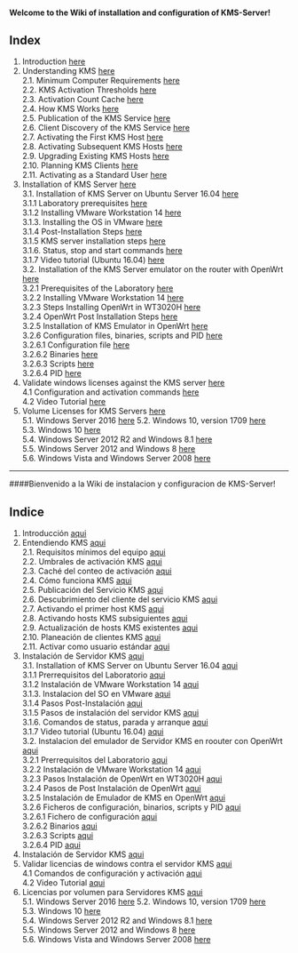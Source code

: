 #### Welcome to the Wiki of installation and configuration of KMS-Server!

## Index

1. Introduction [here](https://github.com/rafaeljimenez85/kmsServer/wiki/1.-Introducci%C3%B3n#1-introduction-eng)  
2. Understanding KMS [here](https://github.com/rafaeljimenez85/kmsServer/wiki/2.-Entendiendo-KMS)  
   2.1. Minimum Computer Requirements [here](https://github.com/rafaeljimenez85/kmsServer/wiki/2.-Entendiendo-KMS#21-minimum-computer-requirements)  
    2.2. KMS Activation Thresholds [here](https://github.com/rafaeljimenez85/kmsServer/wiki/2.-Entendiendo-KMS#22-kms-activation-thresholds)  
    2.3. Activation Count Cache [here](https://github.com/rafaeljimenez85/kmsServer/wiki/2.-Entendiendo-KMS#23-activation-count-cache)  
    2.4. How KMS Works [here](https://github.com/rafaeljimenez85/kmsServer/wiki/2.-Entendiendo-KMS#24-how-kms-works)  
    2.5. Publication of the KMS Service [here](https://github.com/rafaeljimenez85/kmsServer/wiki/2.-Entendiendo-KMS#25-publication-of-the-kms-service)  
    2.6. Client Discovery of the KMS Service [here](https://github.com/rafaeljimenez85/kmsServer/wiki/2.-Entendiendo-KMS#26-client-discovery-of-the-kms-service)  
    2.7. Activating the First KMS Host [here](https://github.com/rafaeljimenez85/kmsServer/wiki/2.-Entendiendo-KMS#27-activating-the-first-kms-host)  
    2.8. Activating Subsequent KMS Hosts [here](https://github.com/rafaeljimenez85/kmsServer/wiki/2.-Entendiendo-KMS#28-activating-subsequent-kms-hosts)  
    2.9. Upgrading Existing KMS Hosts [here](https://github.com/rafaeljimenez85/kmsServer/wiki/2.-Entendiendo-KMS#29-upgrading-existing-kms-hosts)  
    2.10. Planning KMS Clients [here](https://github.com/rafaeljimenez85/kmsServer/wiki/2.-Entendiendo-KMS#210-planning-kms-clients)  
    2.11. Activating as a Standard User [here](https://github.com/rafaeljimenez85/kmsServer/wiki/2.-Entendiendo-KMS#211-activating-as-a-standard-user)  
3. Installation of KMS Server [here](https://github.com/rafaeljimenez85/kmsServer/wiki/3.-Instalaci%C3%B3n-de-Servidor-KMS#31-installation-of-kms-server-on-ubuntu-server-1604)  
    3.1. Installation of KMS Server on Ubuntu Server 16.04 [here](https://github.com/rafaeljimenez85/kmsServer/wiki/3.-Instalaci%C3%B3n-de-Servidor-KMS#31-installation-of-kms-server-on-ubuntu-server-1604)  
    	3.1.1 Laboratory prerequisites [here](https://github.com/rafaeljimenez85/kmsServer/wiki/3.-Instalaci%C3%B3n-de-Servidor-KMS#311-laboratory-prerequisites)  
    	3.1.2 Installing VMware Workstation 14 [here](https://github.com/rafaeljimenez85/kmsServer/wiki/3.-Instalaci%C3%B3n-de-Servidor-KMS#312-installing-vmware-workstation-14)  
    	3.1.3. Installing the OS in VMware [here](https://github.com/rafaeljimenez85/kmsServer/wiki/3.-Instalaci%C3%B3n-de-Servidor-KMS#313-installing-the-os-in-vmware)  
    	3.1.4 Post-Installation Steps [here](https://github.com/rafaeljimenez85/kmsServer/wiki/3.-Instalaci%C3%B3n-de-Servidor-KMS#314-post-installation-steps)  
    	3.1.5 KMS server installation steps [here](https://github.com/rafaeljimenez85/kmsServer/wiki/3.-Instalaci%C3%B3n-de-Servidor-KMS#315-kms-server-installation-steps)  
    	3.1.6. Status, stop and start commands [here](https://github.com/rafaeljimenez85/kmsServer/wiki/3.-Instalaci%C3%B3n-de-Servidor-KMS#316-status-stop-and-start-commands)  
    	3.1.7 Video tutorial (Ubuntu 16.04) [here](https://github.com/rafaeljimenez85/kmsServer/wiki/3.-Instalaci%C3%B3n-de-Servidor-KMS#317-video-tutorial-ubuntu-1604)  
	3.2. Installation of the KMS Server emulator on the router with OpenWrt [here](https://github.com/rafaeljimenez85/kmsServer/wiki/3.-Instalaci%C3%B3n-de-Servidor-KMS#32-installation-of-the-kms-server-emulator-on-the-router-with-openwrt)  
		3.2.1 Prerequisites of the Laboratory [here](https://github.com/rafaeljimenez85/kmsServer/wiki/3.-Instalaci%C3%B3n-de-Servidor-KMS#321-prerequisites-of-the-laboratory)  
        3.2.2 Installing VMware Workstation 14 [here](https://github.com/rafaeljimenez85/kmsServer/wiki/3.-Instalaci%C3%B3n-de-Servidor-KMS#322-installing-vmware-workstation-14)  
        3.2.3 Steps Installing OpenWrt in WT3020H [here](https://github.com/rafaeljimenez85/kmsServer/wiki/3.-Instalaci%C3%B3n-de-Servidor-KMS#323-steps-installing-openwrt-in-wt3020h)  
        3.2.4 OpenWrt Post Installation Steps [here](https://github.com/rafaeljimenez85/kmsServer/wiki/3.-Instalaci%C3%B3n-de-Servidor-KMS#324-openwrt-post-installation-steps)  
        3.2.5 Installation of KMS Emulator in OpenWrt [here](https://github.com/rafaeljimenez85/kmsServer/wiki/3.-Instalaci%C3%B3n-de-Servidor-KMS#325-installation-of-kms-emulator-in-openwrt)  
        3.2.6 Configuration files, binaries, scripts and PID [here](https://github.com/rafaeljimenez85/kmsServer/wiki/3.-Instalaci%C3%B3n-de-Servidor-KMS#326-configuration-files-binaries-scripts-and-pid)  
            3.2.6.1 Configuration file [here](https://github.com/rafaeljimenez85/kmsServer/wiki/3.-Instalaci%C3%B3n-de-Servidor-KMS#3261-configuration-file)  
            3.2.6.2 Binaries [here](https://github.com/rafaeljimenez85/kmsServer/wiki/3.-Instalaci%C3%B3n-de-Servidor-KMS#3262-binaries)  
            3.2.6.3 Scripts [here](https://github.com/rafaeljimenez85/kmsServer/wiki/3.-Instalaci%C3%B3n-de-Servidor-KMS#3263-scripts)  
            3.2.6.4 PID [here](https://github.com/rafaeljimenez85/kmsServer/wiki/3.-Instalaci%C3%B3n-de-Servidor-KMS#3264-pid)  
4. Validate windows licenses against the KMS server [here](https://github.com/rafaeljimenez85/kmsServer/wiki/4.-Validar-licencias-de-windows-contra-el-servidor-KMS/_edit#4-validate-windows-licenses-against-the-kms-server)  
	4.1 Configuration and activation commands [here](https://github.com/rafaeljimenez85/kmsServer/wiki/4.-Validar-licencias-de-windows-contra-el-servidor-KMS/_edit#41-configuration-and-activation-commands)  
	4.2 Video Tutorial [here](https://github.com/rafaeljimenez85/kmsServer/wiki/4.-Validar-licencias-de-windows-contra-el-servidor-KMS/_edit#42-video-tutorial)  
5. Volume Licenses for KMS Servers [here](https://github.com/rafaeljimenez85/kmsServer/wiki/5.-Licencias-por-volumen-para-Servidores-KMS#5-volume-licenses-for-kms-servers)  
	5.1. Windows Server 2016 [here](https://github.com/rafaeljimenez85/kmsServer/wiki/5.-Licencias-por-volumen-para-Servidores-KMS#51-windows-server-2016)
	5.2. Windows 10, version 1709 [here](https://github.com/rafaeljimenez85/kmsServer/wiki/5.-Licencias-por-volumen-para-Servidores-KMS#52-windows-10-version-1709)  
	5.3. Windows 10 [here](https://github.com/rafaeljimenez85/kmsServer/wiki/5.-Licencias-por-volumen-para-Servidores-KMS#53-windows-10)  
	5.4. Windows Server 2012 R2 and Windows 8.1 [here](https://github.com/rafaeljimenez85/kmsServer/wiki/5.-Licencias-por-volumen-para-Servidores-KMS#54-windows-server-2012-r2-and-windows-81)  
	5.5. Windows Server 2012 and Windows 8 [here](https://github.com/rafaeljimenez85/kmsServer/wiki/5.-Licencias-por-volumen-para-Servidores-KMS#55-windows-server-2012-and-windows-8)  
	5.6. Windows Vista and Windows Server 2008 [here](https://github.com/rafaeljimenez85/kmsServer/wiki/5.-Licencias-por-volumen-para-Servidores-KMS#56-windows-vista-and-windows-server-2008)  




***
####Bienvenido a la Wiki de instalacion y configuracion de KMS-Server!


## Indice

1. Introducción [aqui](https://github.com/rafaeljimenez85/kmsServer/wiki/1.-Introducci%C3%B3n#1-introducci%C3%B3n-esp)  
2. Entendiendo KMS [aqui](https://github.com/rafaeljimenez85/kmsServer/wiki/2.-Entendiendo-KMS#2-entendiendo-kms)  
    2.1. Requisitos mínimos del equipo [aqui](https://github.com/rafaeljimenez85/kmsServer/wiki/2.-Entendiendo-KMS#21-requisitos-m%C3%ADnimos-del-equipo)  
    2.2. Umbrales de activación KMS [aqui](https://github.com/rafaeljimenez85/kmsServer/wiki/2.-Entendiendo-KMS#22-umbrales-de-activaci%C3%B3n-kms)  
    2.3. Caché del conteo de activación [aqui](https://github.com/rafaeljimenez85/kmsServer/wiki/2.-Entendiendo-KMS#23-cach%C3%A9-del-conteo-de-activaci%C3%B3n)  
    2.4. Cómo funciona KMS [aqui](https://github.com/rafaeljimenez85/kmsServer/wiki/2.-Entendiendo-KMS#24-c%C3%B3mo-funciona-kms)  
    2.5. Publicación del Servicio KMS [aqui](https://github.com/rafaeljimenez85/kmsServer/wiki/2.-Entendiendo-KMS#25-publicaci%C3%B3n-del-servicio-kms)  
    2.6. Descubrimiento del cliente del servicio KMS [aqui](https://github.com/rafaeljimenez85/kmsServer/wiki/2.-Entendiendo-KMS#26-descubrimiento-del-cliente-del-servicio-kms)  
    2.7. Activando el primer host KMS [aqui](https://github.com/rafaeljimenez85/kmsServer/wiki/2.-Entendiendo-KMS#27-activando-el-primer-host-kms)  
    2.8. Activando hosts KMS subsiguientes [aqui](https://github.com/rafaeljimenez85/kmsServer/wiki/2.-Entendiendo-KMS#28-activando-hosts-kms-subsiguientes)  
    2.9. Actualización de hosts KMS existentes [aqui](https://github.com/rafaeljimenez85/kmsServer/wiki/2.-Entendiendo-KMS#29-actualizaci%C3%B3n-de-hosts-kms-existentes)  
    2.10. Planeación de clientes KMS [aqui](https://github.com/rafaeljimenez85/kmsServer/wiki/2.-Entendiendo-KMS#210-planeaci%C3%B3n-de-clientes-kms)  
    2.11. Activar como usuario estándar [aqui](https://github.com/rafaeljimenez85/kmsServer/wiki/2.-Entendiendo-KMS#211-activar-como-usuario-est%C3%A1ndar)  
3. Instalación de Servidor KMS [aqui](https://github.com/rafaeljimenez85/kmsServer/wiki/3.-Instalaci%C3%B3n-de-Servidor-KMS#31-instalaci%C3%B3n-de-servidor-kms-en-ubuntu-server-1604)  
    3.1. Installation of KMS Server on Ubuntu Server 16.04 [aqui](https://github.com/rafaeljimenez85/kmsServer/wiki/3.-Instalaci%C3%B3n-de-Servidor-KMS#31-instalaci%C3%B3n-de-servidor-kms-en-ubuntu-server-1604)  
    	3.1.1 Prerrequisitos del Laboratorio [aqui](https://github.com/rafaeljimenez85/kmsServer/wiki/3.-Instalaci%C3%B3n-de-Servidor-KMS#311-prerrequisitos-del-laboratorio)  
    	3.1.2 Instalación de VMware Workstation 14 [aqui](https://github.com/rafaeljimenez85/kmsServer/wiki/3.-Instalaci%C3%B3n-de-Servidor-KMS#312-instalaci%C3%B3n-de-vmware-workstation-14)  
    	3.1.3. Instalacion del SO en VMware [aqui](https://github.com/rafaeljimenez85/kmsServer/wiki/3.-Instalaci%C3%B3n-de-Servidor-KMS#313-instalacion-del-so-en-vmware)  
    	3.1.4 Pasos Post-Instalación [aqui](https://github.com/rafaeljimenez85/kmsServer/wiki/3.-Instalaci%C3%B3n-de-Servidor-KMS#314-pasos-post-instalaci%C3%B3n)  
    	3.1.5 Pasos de instalación del servidor KMS [aqui](https://github.com/rafaeljimenez85/kmsServer/wiki/3.-Instalaci%C3%B3n-de-Servidor-KMS#315-pasos-de-instalaci%C3%B3n-del-servidor-kms)  
    	3.1.6. Comandos de status, parada y arranque [aqui](https://github.com/rafaeljimenez85/kmsServer/wiki/3.-Instalaci%C3%B3n-de-Servidor-KMS#316-comandos-de-status-parada-y-arranque)  
    	3.1.7 Video tutorial (Ubuntu 16.04) [aqui](https://github.com/rafaeljimenez85/kmsServer/wiki/3.-Instalaci%C3%B3n-de-Servidor-KMS#317-video-tutorial-ubuntu-1604-1)  
	3.2. Instalacion del emulador de Servidor KMS en roouter con OpenWrt [aqui](https://github.com/rafaeljimenez85/kmsServer/wiki/3.-Instalaci%C3%B3n-de-Servidor-KMS#32-instalacion-del-emulador-de-servidor-kms-en-roouter-con-openwrt)  
		3.2.1 Prerrequisitos del Laboratorio [aqui](https://github.com/rafaeljimenez85/kmsServer/wiki/3.-Instalaci%C3%B3n-de-Servidor-KMS#321-prerrequisitos-del-laboratorio)  
        3.2.2 Instalación de VMware Workstation 14 [aqui](https://github.com/rafaeljimenez85/kmsServer/wiki/3.-Instalaci%C3%B3n-de-Servidor-KMS#322-instalaci%C3%B3n-de-vmware-workstation-14)  
        3.2.3 Pasos Instalación de OpenWrt en WT3020H [aqui](https://github.com/rafaeljimenez85/kmsServer/wiki/3.-Instalaci%C3%B3n-de-Servidor-KMS#323-pasos-instalaci%C3%B3n-de-openwrt-en-wt3020h)  
        3.2.4 Pasos de Post Instalación de OpenWrt [aqui](https://github.com/rafaeljimenez85/kmsServer/wiki/3.-Instalaci%C3%B3n-de-Servidor-KMS#324-pasos-de-post-instalaci%C3%B3n-de-openwrt)  
        3.2.5 Instalación de Emulador de KMS en OpenWrt [aqui](https://github.com/rafaeljimenez85/kmsServer/wiki/3.-Instalaci%C3%B3n-de-Servidor-KMS#325-instalaci%C3%B3n-de-emulador-de-kms-en-openwrt)  
        3.2.6 Ficheros de configuración, binarios, scripts y PID [aqui](https://github.com/rafaeljimenez85/kmsServer/wiki/3.-Instalaci%C3%B3n-de-Servidor-KMS#326-ficheros-de-configuraci%C3%B3n-binarios-scripts-y-pid)  
            3.2.6.1 Fichero de configuración [aqui](https://github.com/rafaeljimenez85/kmsServer/wiki/3.-Instalaci%C3%B3n-de-Servidor-KMS#3262-binarios)  
            3.2.6.2 Binarios [aqui](https://github.com/rafaeljimenez85/kmsServer/wiki/3.-Instalaci%C3%B3n-de-Servidor-KMS#3263-scripts-1)  
            3.2.6.3 Scripts [aqui](https://github.com/rafaeljimenez85/kmsServer/wiki/3.-Instalaci%C3%B3n-de-Servidor-KMS#3263-scripts-1)  
            3.2.6.4 PID [aqui](https://github.com/rafaeljimenez85/kmsServer/wiki/3.-Instalaci%C3%B3n-de-Servidor-KMS#3264-pid-1)  
3. Instalación de Servidor KMS [aqui](https://github.com/rafaeljimenez85/kmsServer/wiki/3.-Instalaci%C3%B3n-de-Servidor-KMS)  
4. Validar licencias de windows contra el servidor KMS [aqui](https://github.com/rafaeljimenez85/kmsServer/wiki/4.-Validar-licencias-de-windows-contra-el-servidor-KMS/_edit#4-validar-licencias-de-windows-contra-el-servidor-kms)  
	4.1 Comandos de configuración y activación [aqui](https://github.com/rafaeljimenez85/kmsServer/wiki/4.-Validar-licencias-de-windows-contra-el-servidor-KMS/_edit#41-comandos-de-configuraci%C3%B3n-y-activaci%C3%B3n)  
	4.2 Video Tutorial 	[aqui](https://github.com/rafaeljimenez85/kmsServer/wiki/4.-Validar-licencias-de-windows-contra-el-servidor-KMS/_edit#42-video-tutorial-1)
5. Licencias por volumen para Servidores KMS [aqui](https://github.com/rafaeljimenez85/kmsServer/wiki/5.-Licencias-por-volumen-para-Servidores-KMS#5-licencias-por-volumen-para-servidores-kms)  
	5.1. Windows Server 2016 [here](https://github.com/rafaeljimenez85/kmsServer/wiki/5.-Licencias-por-volumen-para-Servidores-KMS#51-windows-server-2016-1)
	5.2. Windows 10, version 1709 [here](https://github.com/rafaeljimenez85/kmsServer/wiki/5.-Licencias-por-volumen-para-Servidores-KMS#52-windows-10-version-1709-1)  
	5.3. Windows 10 [here](https://github.com/rafaeljimenez85/kmsServer/wiki/5.-Licencias-por-volumen-para-Servidores-KMS#53-windows-10-1)  
	5.4. Windows Server 2012 R2 and Windows 8.1 [here](https://github.com/rafaeljimenez85/kmsServer/wiki/5.-Licencias-por-volumen-para-Servidores-KMS#54-windows-server-2012-r2-and-windows-81-1)  
	5.5. Windows Server 2012 and Windows 8 [here](https://github.com/rafaeljimenez85/kmsServer/wiki/5.-Licencias-por-volumen-para-Servidores-KMS#55-windows-server-2012-and-windows-8-1)  
	5.6. Windows Vista and Windows Server 2008 [here](https://github.com/rafaeljimenez85/kmsServer/wiki/5.-Licencias-por-volumen-para-Servidores-KMS#56-windows-vista-and-windows-server-2008-1)  